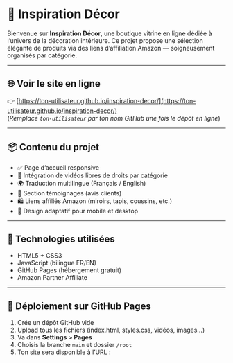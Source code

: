 # 🏡 Inspiration Décor

Bienvenue sur **Inspiration Décor**, une boutique vitrine en ligne dédiée à l’univers de la décoration intérieure. Ce projet propose une sélection élégante de produits via des liens d’affiliation Amazon — soigneusement organisés par catégorie.

---

## 🌐 Voir le site en ligne

👉 [https://ton-utilisateur.github.io/inspiration-decor/](https://ton-utilisateur.github.io/inspiration-decor/)  
(*Remplace `ton-utilisateur` par ton nom GitHub une fois le dépôt en ligne*)

---

## 📦 Contenu du projet

- ✅ Page d’accueil responsive
- 🎥 Intégration de vidéos libres de droits par catégorie
- 🌍 Traduction multilingue (Français / English)
- 💬 Section témoignages (avis clients)
- 🛍️ Liens affiliés Amazon (miroirs, tapis, coussins, etc.)
- 📱 Design adaptatif pour mobile et desktop

---

## 🧰 Technologies utilisées

- HTML5 + CSS3
- JavaScript (bilingue FR/EN)
- GitHub Pages (hébergement gratuit)
- Amazon Partner Affiliate

---

## 🚀 Déploiement sur GitHub Pages

1. Crée un dépôt GitHub vide
2. Upload tous les fichiers (index.html, styles.css, vidéos, images…)
3. Va dans **Settings > Pages**
4. Choisis la branche `main` et dossier `/root`
5. Ton site sera disponible à l’URL :
